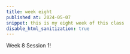 ```yaml
---
title: week eight
published at: 2024-05-07
snippet: this is my eight week of this class
disable_html_sanitization: true
---
```


Week 8 Session 1!

